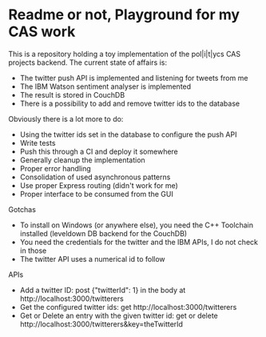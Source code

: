 # Readme or not, Playground for my CAS work
This is a repository holding a toy implementation of the pol|i|t|ycs CAS projects backend. The current state of affairs is:
* The twitter push API is implemented and listening for tweets from me
* The IBM Watson sentiment analyser is implemented
* The result is stored in CouchDB
* There is a possibility to add and remove twitter ids to the database

Obviously there is a lot more to do:
* Using the twitter ids set in the database to configure the push API
* Write tests
* Push this through a CI and deploy it somewhere
* Generally cleanup the implementation
* Proper error handling
* Consolidation of used asynchronous patterns
* Use proper Express routing (didn't work for me)
* Proper interface to be consumed from the GUI

Gotchas
* To install on Windows (or anywhere else), you need the C++ Toolchain installed (leveldown DB backend for the CouchDB)
* You need the credentials for the twitter and the IBM APIs, I do not check in those
* The twitter API uses a numerical id to follow

APIs
* Add a twitter ID: post {"twitterId": 1} in the body at http://localhost:3000/twitterers
* Get the configured twitter ids: get http://localhost:3000/twitterers
* Get or Delete an entry with the given twitter id: get or delete http://localhost:3000/twitterers&key=theTwitterId